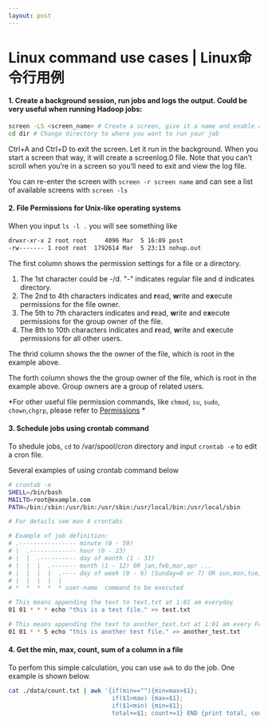 ```yaml
---
layout: post
---
```


# Linux command use cases | Linux命令行用例  

#### 1.    Create a background session, run jobs and logs the output. Could be very useful when running Hadoop jobs:

```bash
screen -LS <screen_name> # Create a screen, give it a name and enable automatic loggings
cd dir # Change directory to where you want to run your job 
```
Ctrl+A and Ctrl+D to exit the screen. Let it run in the background. When you start a screen that way, it will create a screenlog.0 file. Note that you can’t scroll when you’re in a screen so you’ll need to exit and view the log file.  

You can re-enter the screen with `screen -r screen name` and can see a list of available screens with `screen -ls`  




#### 2. File Permissions for Unix-like operating systems

When you input `ls -l .` you will see something like 
```bash
drwxr-xr-x 2 root root     4096 Mar  5 16:09 post
-rw------- 1 root root  1792614 Mar  5 23:13 nohup.out
```
The first column shows the permission settings for a file or a directory.  
1. The 1st character could be -/d. "-" indicates regular file and d indicates directory.  
2. The 2nd to 4th characters indicates and **r**ead, **w**rite and e**x**ecute permissions for the file owner.  
3. The 5th to 7th characters indicates and **r**ead, **w**rite and e**x**ecute permissions for the group owner of the file.  
4. The 8th to 10th characters indicates and **r**ead, **w**rite and e**x**ecute permissions for all other users.  

The thrid column shows the the owner of the file, which is root in the example above. 

The forth column shows the the group owner of the file, which is root in the example above. Group owners are a group of related users.

*For other useful file permission commands, like `chmod`, `su`, `sudo`, `chown`,`chgrp`, please refer to [Permissions](http://linuxcommand.org/lc3_lts0090.php) *


#### 3. Schedule jobs using crontab command

To shedule jobs, `cd` to /var/spool/cron directory and input `crontab -e` to edit a cron file.  

Several examples of using crontab command below
```bash
# crontab -e
SHELL=/bin/bash
MAILTO=root@example.com
PATH=/bin:/sbin:/usr/bin:/usr/sbin:/usr/local/bin:/usr/local/sbin

# For details see man 4 crontabs

# Example of job definition:
# .---------------- minute (0 - 59)
# |  .------------- hour (0 - 23)
# |  |  .---------- day of month (1 - 31)
# |  |  |  .------- month (1 - 12) OR jan,feb,mar,apr ...
# |  |  |  |  .---- day of week (0 - 6) (Sunday=0 or 7) OR sun,mon,tue,wed,thu,fri,sat
# |  |  |  |  |
# *  *  *  *  * user-name  command to be executed

# This means appending the text to text.txt at 1:01 am everyday
01 01 * * * echo "this is a test file." >> test.txt

# This means appending the text to another_text.txt at 1:01 am every Friday
01 01 * * 5 echo "this is another test file." >> another_test.txt
``` 

#### 4. Get the min, max, count, sum of a column in a file

To perfom this simple calculation, you can use `awk` to do the job. One example is shown below.  

```bash
cat ./data/count.txt | awk '{if(min==""){min=max=$1}; 
                             if($1>max) {max=$1}; 
                             if($1<min) {min=$1}; 
                             total+=$1; count+=1} END {print total, count, max, min}'
```


